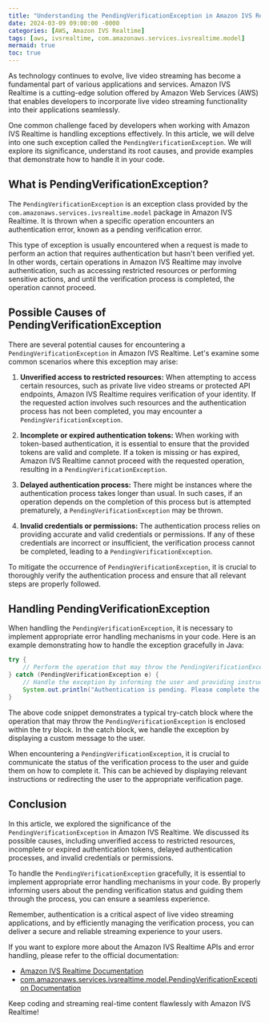 ```yaml
---
title: "Understanding the PendingVerificationException in Amazon IVS Realtime"
date: 2024-03-09 09:00:00 -0000
categories: [AWS, Amazon IVS Realtime]
tags: [aws, ivsrealtime, com.amazonaws.services.ivsrealtime.model]
mermaid: true
toc: true
---
```



As technology continues to evolve, live video streaming has become a fundamental part of various applications and services. Amazon IVS Realtime is a cutting-edge solution offered by Amazon Web Services (AWS) that enables developers to incorporate live video streaming functionality into their applications seamlessly.

One common challenge faced by developers when working with Amazon IVS Realtime is handling exceptions effectively. In this article, we will delve into one such exception called the `PendingVerificationException`. We will explore its significance, understand its root causes, and provide examples that demonstrate how to handle it in your code.

## What is PendingVerificationException?

The `PendingVerificationException` is an exception class provided by the `com.amazonaws.services.ivsrealtime.model` package in Amazon IVS Realtime. It is thrown when a specific operation encounters an authentication error, known as a pending verification error.

This type of exception is usually encountered when a request is made to perform an action that requires authentication but hasn't been verified yet. In other words, certain operations in Amazon IVS Realtime may involve authentication, such as accessing restricted resources or performing sensitive actions, and until the verification process is completed, the operation cannot proceed.

## Possible Causes of PendingVerificationException

There are several potential causes for encountering a `PendingVerificationException` in Amazon IVS Realtime. Let's examine some common scenarios where this exception may arise:

1. **Unverified access to restricted resources:** When attempting to access certain resources, such as private live video streams or protected API endpoints, Amazon IVS Realtime requires verification of your identity. If the requested action involves such resources and the authentication process has not been completed, you may encounter a `PendingVerificationException`.

2. **Incomplete or expired authentication tokens:** When working with token-based authentication, it is essential to ensure that the provided tokens are valid and complete. If a token is missing or has expired, Amazon IVS Realtime cannot proceed with the requested operation, resulting in a `PendingVerificationException`.

3. **Delayed authentication process:** There might be instances where the authentication process takes longer than usual. In such cases, if an operation depends on the completion of this process but is attempted prematurely, a `PendingVerificationException` may be thrown.

4. **Invalid credentials or permissions:** The authentication process relies on providing accurate and valid credentials or permissions. If any of these credentials are incorrect or insufficient, the verification process cannot be completed, leading to a `PendingVerificationException`.

To mitigate the occurrence of `PendingVerificationException`, it is crucial to thoroughly verify the authentication process and ensure that all relevant steps are properly followed.

## Handling PendingVerificationException

When handling the `PendingVerificationException`, it is necessary to implement appropriate error handling mechanisms in your code. Here is an example demonstrating how to handle the exception gracefully in Java:

```java
try {
    // Perform the operation that may throw the PendingVerificationException
} catch (PendingVerificationException e) {
    // Handle the exception by informing the user and providing instructions on completing the verification process
    System.out.println("Authentication is pending. Please complete the verification process.");
}
```

The above code snippet demonstrates a typical try-catch block where the operation that may throw the `PendingVerificationException` is enclosed within the try block. In the catch block, we handle the exception by displaying a custom message to the user.

When encountering a `PendingVerificationException`, it is crucial to communicate the status of the verification process to the user and guide them on how to complete it. This can be achieved by displaying relevant instructions or redirecting the user to the appropriate verification page.

## Conclusion

In this article, we explored the significance of the `PendingVerificationException` in Amazon IVS Realtime. We discussed its possible causes, including unverified access to restricted resources, incomplete or expired authentication tokens, delayed authentication processes, and invalid credentials or permissions.

To handle the `PendingVerificationException` gracefully, it is essential to implement appropriate error handling mechanisms in your code. By properly informing users about the pending verification status and guiding them through the process, you can ensure a seamless experience.

Remember, authentication is a critical aspect of live video streaming applications, and by efficiently managing the verification process, you can deliver a secure and reliable streaming experience to your users.

If you want to explore more about the Amazon IVS Realtime APIs and error handling, please refer to the official documentation:
- [Amazon IVS Realtime Documentation](https://docs.aws.amazon.com/ivs/)
- [com.amazonaws.services.ivsrealtime.model.PendingVerificationException Documentation](https://docs.aws.amazon.com/AWSJavaSDK/latest/javadoc/com/amazonaws/services/ivsrealtime/model/PendingVerificationException.html)

Keep coding and streaming real-time content flawlessly with Amazon IVS Realtime!